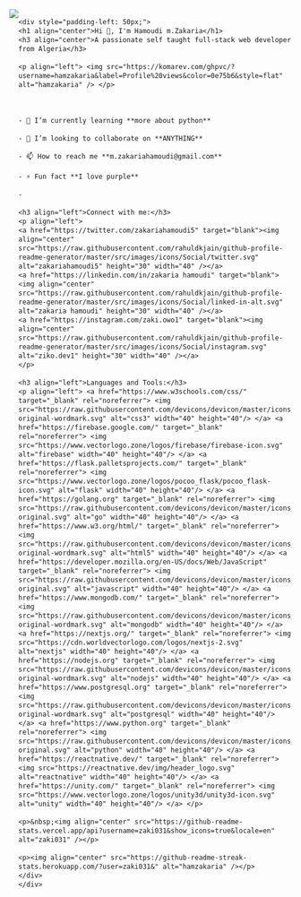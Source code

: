 <div class="container" style="display:flex;justify-content: space-evenly">
    <img src="https://camo.githubusercontent.com/dbea65544498497c864322bd2a26ea6f75fd16abf3e86fcf708d8b105cf9e9a6/68747470733a2f2f692e70696e696d672e636f6d2f353634782f34312f32612f30622f34313261306263326663643966663836316439393166636132336465386337352e6a7067">
      
    <div style="padding-left: 50px;">
    <h1 align="center">Hi 👋, I'm Hamoudi m.Zakaria</h1>
    <h3 align="center">A passionate self taught full-stack web developer from Algeria</h3>
    
    <p align="left"> <img src="https://komarev.com/ghpvc/?username=hamzakaria&label=Profile%20views&color=0e75b6&style=flat" alt="hamzakaria" /> </p>
    
    
    
    - 🌱 I’m currently learning **more about python**
    
    - 👯 I’m looking to collaborate on **ANYTHING**
    
    - 📫 How to reach me **m.zakariahamoudi@gmail.com**
    
    - ⚡ Fun fact **I love purple**
    
    - 
    
    <h3 align="left">Connect with me:</h3>
    <p align="left">
    <a href="https://twitter.com/zakariahamoudi5" target="blank"><img align="center" src="https://raw.githubusercontent.com/rahuldkjain/github-profile-readme-generator/master/src/images/icons/Social/twitter.svg" alt="zakariahamoudi5" height="30" width="40" /></a>
    <a href="https://linkedin.com/in/zakaria hamoudi" target="blank"><img align="center" src="https://raw.githubusercontent.com/rahuldkjain/github-profile-readme-generator/master/src/images/icons/Social/linked-in-alt.svg" alt="zakaria hamoudi" height="30" width="40" /></a>
    <a href="https://instagram.com/zaki.owo1" target="blank"><img align="center" src="https://raw.githubusercontent.com/rahuldkjain/github-profile-readme-generator/master/src/images/icons/Social/instagram.svg" alt="ziko.dev1" height="30" width="40" /></a>
    </p>
    
    <h3 align="left">Languages and Tools:</h3>
    <p align="left"> <a href="https://www.w3schools.com/css/" target="_blank" rel="noreferrer"> <img src="https://raw.githubusercontent.com/devicons/devicon/master/icons/css3/css3-original-wordmark.svg" alt="css3" width="40" height="40"/> </a> <a href="https://firebase.google.com/" target="_blank" rel="noreferrer"> <img src="https://www.vectorlogo.zone/logos/firebase/firebase-icon.svg" alt="firebase" width="40" height="40"/> </a> <a href="https://flask.palletsprojects.com/" target="_blank" rel="noreferrer"> <img src="https://www.vectorlogo.zone/logos/pocoo_flask/pocoo_flask-icon.svg" alt="flask" width="40" height="40"/> </a> <a href="https://golang.org" target="_blank" rel="noreferrer"> <img src="https://raw.githubusercontent.com/devicons/devicon/master/icons/go/go-original.svg" alt="go" width="40" height="40"/> </a> <a href="https://www.w3.org/html/" target="_blank" rel="noreferrer"> <img src="https://raw.githubusercontent.com/devicons/devicon/master/icons/html5/html5-original-wordmark.svg" alt="html5" width="40" height="40"/> </a> <a href="https://developer.mozilla.org/en-US/docs/Web/JavaScript" target="_blank" rel="noreferrer"> <img src="https://raw.githubusercontent.com/devicons/devicon/master/icons/javascript/javascript-original.svg" alt="javascript" width="40" height="40"/> </a> <a href="https://www.mongodb.com/" target="_blank" rel="noreferrer"> <img src="https://raw.githubusercontent.com/devicons/devicon/master/icons/mongodb/mongodb-original-wordmark.svg" alt="mongodb" width="40" height="40"/> </a> <a href="https://nextjs.org/" target="_blank" rel="noreferrer"> <img src="https://cdn.worldvectorlogo.com/logos/nextjs-2.svg" alt="nextjs" width="40" height="40"/> </a> <a href="https://nodejs.org" target="_blank" rel="noreferrer"> <img src="https://raw.githubusercontent.com/devicons/devicon/master/icons/nodejs/nodejs-original-wordmark.svg" alt="nodejs" width="40" height="40"/> </a> <a href="https://www.postgresql.org" target="_blank" rel="noreferrer"> <img src="https://raw.githubusercontent.com/devicons/devicon/master/icons/postgresql/postgresql-original-wordmark.svg" alt="postgresql" width="40" height="40"/> </a> <a href="https://www.python.org" target="_blank" rel="noreferrer"> <img src="https://raw.githubusercontent.com/devicons/devicon/master/icons/python/python-original.svg" alt="python" width="40" height="40"/> </a> <a href="https://reactnative.dev/" target="_blank" rel="noreferrer"> <img src="https://reactnative.dev/img/header_logo.svg" alt="reactnative" width="40" height="40"/> </a> <a href="https://unity.com/" target="_blank" rel="noreferrer"> <img src="https://www.vectorlogo.zone/logos/unity3d/unity3d-icon.svg" alt="unity" width="40" height="40"/> </a> </p>
    
    <p>&nbsp;<img align="center" src="https://github-readme-stats.vercel.app/api?username=zaki031&show_icons=true&locale=en" alt="zaki031" /></p>
    
    <p><img align="center" src="https://github-readme-streak-stats.herokuapp.com/?user=zaki031&" alt="hamzakaria" /></p>
    </div>
    </div>
    
